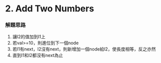 # 2. Add Two Numbers
### 解題思路
1. 讓l2的值加到l1上
2. 若val>=10，則進位到下一個node
3. 若l1有next，l2沒有next，則新增加一個node給l2，使長度相等，反之亦然
4. 直到l1和l2都沒有next為止
